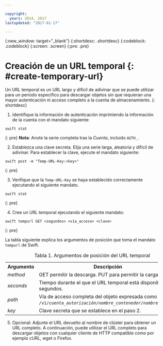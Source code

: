 ```yaml
---

copyright:
  years: 2014, 2017
lastupdated: "2017-01-17"

---
```


{:new_window: target="_blank"}
{:shortdesc: .shortdesc}
{:codeblock: .codeblock}
{:screen: .screen}
{:pre: .pre}


# Creación de un URL temporal {: #create-temporary-url}

Un URL temporal es un URL largo y difícil de adivinar que se puede utilizar para un periodo específico para descargar objetos sin que requieran una mayor autenticación ni acceso completo a la cuenta de almacenamiento.
{: shortdesc}


1. Identifique la información de autenticación imprimiendo la información de la cuenta con el mandato siguiente:

  ```
  swift stat
  ```
  {: pre}
  **Nota**: Anote la serie completa tras la *Cuenta*, incluido `AUTH_`.

2. Establezca una clave secreta. Elija una serie larga, aleatoria y difícil de adivinar. Para establecer la clave, ejecute el mandato siguiente:

  ```
  swift post -m "Temp-URL-Key:<key>"
  ```
  {: pre}

3. Verifique que la `Temp-URL-Key` se haya establecido correctamente ejecutando el siguiente mandato.

  ```
  swift stat
  ```
  {: pre}

4. Cree un URL temporal ejecutando el siguiente mandato:

  ```
  swift tempurl GET <segundos> <vía_acceso> <clave>
  ```
  {: pre}

  La tabla siguiente explica los argumentos de posición que toma el mandato `tempurl` de Swift.
  <table>
  <caption> Tabla 1. Argumentos de posición del URL temporal</caption>
    <tr>
      <th> Argumento </th>
      <th> Descripción </th>
    </tr>
    <tr>
      <td> <i> method </i> </td>
      <td> GET permitir la descarga. PUT para permitir la carga. </td>
    </tr>
    <tr>
      <td> <i> seconds </i> </td>
      <td> Tiempo durante el que el URL temporal está disponible, en segundos. </td>
    </tr>
    <tr>
      <td> <i> path </i> </td>
      <td> Vía de acceso completa del objeto expresada como <code>/v1/<i>cuenta_autorización</i>/<i>nombre_contenedor</i>/<i>nombre_objeto</i></code>. </td>
    </tr>
    <tr>
      <td> <i> key </i> </td>
      <td> Clave secreta que se establece en el paso 2. </td>
    </tr>
  </table>

5. Opcional: Adjunte el URL devuelto al nombre de clúster para obtener un URL completo. A continuación, puede utilizar el URL completo para descargar objetos con cualquier cliente de HTTP compatible como por ejemplo cURL, wget o Firefox.
